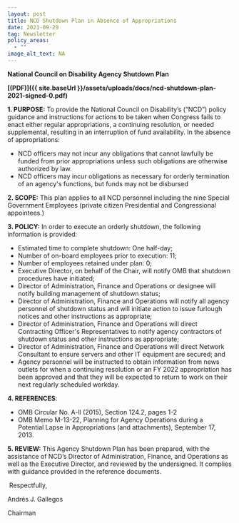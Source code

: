 ```yaml
---
layout: post
title: NCD Shutdown Plan in Absence of Appropriations
date: 2021-09-29
tag: Newsletter
policy_areas:
  - ""
image_alt_text: NA
---
```



**National Council on Disability Agency Shutdown Plan**

**[(PDF)]({{ site.baseUrl }}/assets/uploads/docs/ncd-shutdown-plan-2021-signed-0.pdf)**

**1. PURPOSE:** To provide the National Council on Disability’s (“NCD”) policy guidance and instructions for actions to be taken when Congress fails to enact either regular appropriations, a continuing resolution, or needed supplemental, resulting in an interruption of fund availability. In the absence of appropriations:

* NCD officers may not incur any obligations that cannot lawfully be funded from prior appropriations unless such obligations are otherwise authorized by law.
* NCD officers may incur obligations as necessary for orderly termination of an agency's functions, but funds may not be disbursed

**2. SCOPE:** This plan applies to all NCD personnel including the nine Special Government Employees (private citizen Presidential and Congressional appointees.)

**3. POLICY:** In order to execute an orderly shutdown, the following information is provided:

* Estimated time to complete shutdown: One half-day;
* Number of on-board employees prior to execution: 11;
* Number of employees retained under plan: 0;
* Executive Director, on behalf of the Chair, will notify OMB that shutdown procedures have initiated;
* Director of Administration, Finance and Operations or designee will notify building management of shutdown status;
* Director of Administration, Finance and Operations will notify all agency personnel of shutdown status and will initiate action to issue furlough notices and other instructions as appropriate;
* Director of Administration, Finance and Operations will direct Contracting Officer's Representatives to notify agency contractors of shutdown status and other instructions as appropriate;
* Director of Administration, Finance and Operations will direct Network Consultant to ensure servers and other IT equipment are secured; and
* Agency personnel will be instructed to obtain information from news outlets for when a continuing resolution or an FY 2022 appropriation has been approved and that they will be expected to return to work on their next regularly scheduled workday.

**4. REFERENCES**:

* OMB Circular No. A-ll (2015), Section 124.2, pages 1-2
* OMB Memo M-13-22, Planning for Agency Operations during a Potential Lapse in Appropriations (and attachments), September 17, 2013.

**5. REVIEW:** This Agency Shutdown Plan has been prepared, with the assistance of NCD’s Director of Administration, Finance, and Operations as well as the Executive Director, and reviewed by the undersigned. It complies with guidance provided in the reference documents.

 Respectfully,

Andrés J. Gallegos

Chairman
